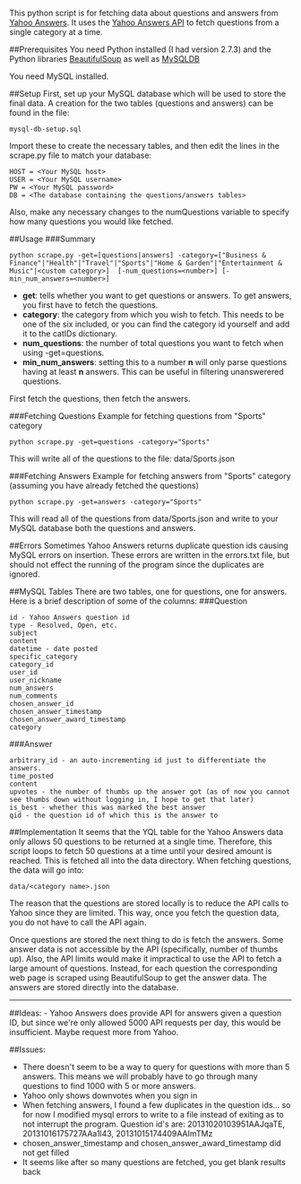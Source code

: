 
This python script is for fetching data about questions and answers from [Yahoo Answers](http://answers.yahoo.com). It uses the [Yahoo Answers API](http://developer.yahoo.com/answers/) to fetch questions from a single category at a time. 

##Prerequisites
You need Python installed (I had version 2.7.3) and the Python libraries [BeautifulSoup](http://www.crummy.com/software/BeautifulSoup/) as well as [MySQLDB](http://sourceforge.net/projects/mysql-python/)

You need MySQL installed.

##Setup
First, set up your MySQL database which will be used to store the final data. A creation for the two tables (questions and answers) can be found in the file:

```
mysql-db-setup.sql
```

Import these to create the necessary tables, and then edit the lines in the scrape.py file to match your database:

```
HOST = <Your MySQL host>
USER = <Your MySQL username>
PW = <Your MySQL password>
DB = <The database containing the questions/answers tables>
```

Also, make any necessary changes to the numQuestions variable to specify how many questions you would like fetched.

##Usage
###Summary

```
python scrape.py -get=[questions|answers] -category=["Business & Finance"|"Health"|"Travel"|"Sports"|"Home & Garden"|"Entertainment & Music"|<custom category>]  [-num_questions=<number>] [-min_num_answers=<number>]
```

- <b>get</b>: tells whether you want to get questions or answers. To get answers, you first have to fetch the questions.
- <b>category</b>: the category from which you wish to fetch. This needs to be one of the six included, or you can find the category id yourself and add it to the catIDs dictionary.
- <b>num_questions</b>: the number of total questions you want to fetch when using -get=questions.
- <b>min_num_answers</b>: setting this to a number <b>n</b> will only parse questions having at least <b>n</b> answers. This can be useful in filtering unanswerered questions.

First fetch the questions, then fetch the answers.

###Fetching Questions
Example for fetching questions from "Sports" category

```
python scrape.py -get=questions -category="Sports"
```

This will write all of the questions to the file: data/Sports.json

###Fetching Answers
Example for fetching answers from "Sports" category (assuming you have already fetched the questions)

```
python scrape.py -get=answers -category="Sports"
```

This will read all of the questions from data/Sports.json and write to your MySQL database both the questions and answers.

##Errors
Sometimes Yahoo Answers returns duplicate question ids causing MySQL errors on insertion. These errors are written in the errors.txt file, but should not effect the running of the program since the duplicates are ignored.

##MySQL Tables
There are two tables, one for questions, one for answers. Here is a brief description of some of the columns:
###Question
```
id - Yahoo Answers question id
type - Resolved, Open, etc.
subject
content
datetime - date posted
specific_category
category_id
user_id
user_nickname
num_answers 
num_comments
chosen_answer_id
chosen_answer_timestamp
chosen_answer_award_timestamp
category
```
###Answer
```
arbitrary_id - an auto-incrementing id just to differentiate the answers.
time_posted
content
upvotes - the number of thumbs up the answer got (as of now you cannot see thumbs down without logging in, I hope to get that later)
is_best - whether this was marked the best answer
qid - the question id of which this is the answer to
```

##Implementation
It seems that the YQL table for the Yahoo Answers data only allows 50 questions to be returned at a single time. Therefore, this script loops to fetch 50 questions at a time until your desired amount is reached. This is fetched all into the data directory. When fetching questions, the data will go into:

```
data/<category name>.json
```

The reason that the questions are stored locally is to reduce the API calls to Yahoo since they are limited. This way, once you fetch the question data, you do not have to call the API again.

Once questions are stored the next thing to do is fetch the answers. Some answer data is not accessible by the API (specifically, number of thumbs up). Also, the API limits would make it impractical to use the API to fetch a large amount of questions. Instead, for each question the corresponding web page is scraped using BeautifulSoup to get the answer data. The answers are stored directly into the database.

<hr/>
##Ideas:
- Yahoo Answers does provide API for answers given a question ID, but since we're only allowed 5000 API requests per day, this would be insufficient. Maybe request more from Yahoo.

##Issues:
- There doesn't seem to be a way to query for questions with more than 5 answers. This means we will probably have to go through many questions to find 1000 with 5 or more answers.
- Yahoo only shows downvotes when you sign in
- When fetching answers, I found a few duplicates in the question ids... so for now I modified mysql errors to write to a file instead of exiting as to not interrupt the program. Question id's are: 20131020103951AAJqaTE, 20131016175727AAa1l43, 20131015174409AAImTMz
- chosen_answer_timestamp and chosen_answer_award_timestamp did not get filled
- It seems like after so many questions are fetched, you get blank results back
